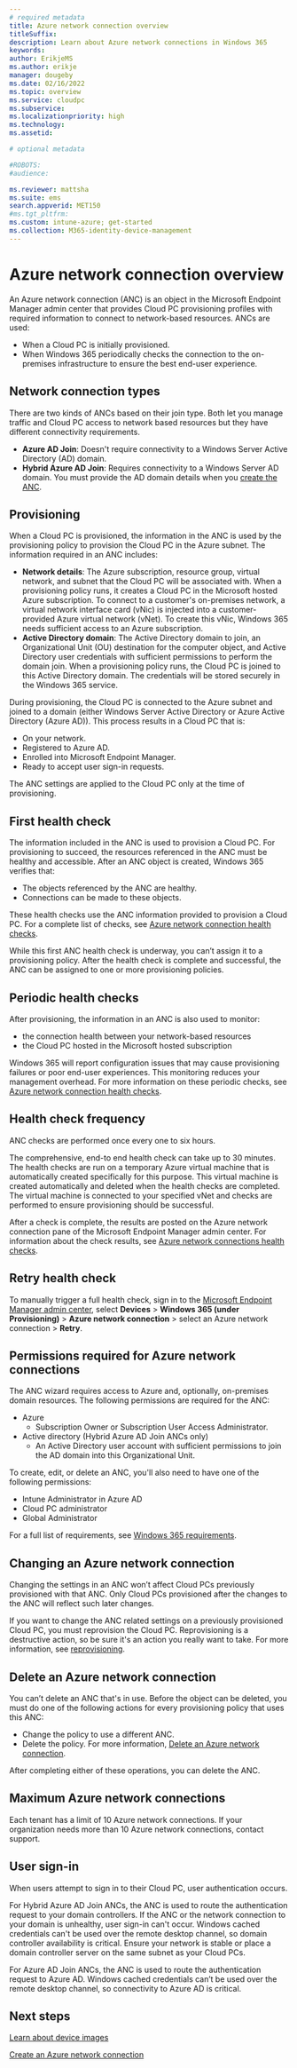 ```yaml
---
# required metadata
title: Azure network connection overview
titleSuffix:
description: Learn about Azure network connections in Windows 365
keywords:
author: ErikjeMS  
ms.author: erikje
manager: dougeby
ms.date: 02/16/2022
ms.topic: overview
ms.service: cloudpc
ms.subservice:
ms.localizationpriority: high
ms.technology:
ms.assetid: 

# optional metadata

#ROBOTS:
#audience:

ms.reviewer: mattsha
ms.suite: ems
search.appverid: MET150
#ms.tgt_pltfrm:
ms.custom: intune-azure; get-started
ms.collection: M365-identity-device-management
---
```


# Azure network connection overview

An Azure network connection (ANC) is an object in the Microsoft Endpoint Manager admin center that provides Cloud PC provisioning profiles with required information to connect to network-based resources. ANCs are used:

- When a Cloud PC is initially provisioned.
- When Windows 365 periodically checks the connection to the on-premises infrastructure to ensure the best end-user experience.

## Network connection types

There are two kinds of ANCs based on their join type. Both let you manage traffic and Cloud PC access to network based resources but they have different connectivity requirements.

- **Azure AD Join**: Doesn't require connectivity to a Windows Server Active Directory (AD) domain.
- **Hybrid Azure AD Join**: Requires connectivity to a Windows Server AD domain. You must provide the AD domain details when you [create the ANC](create-azure-network-connection.md).

## Provisioning

When a Cloud PC is provisioned, the information in the ANC is used by the provisioning policy to provision the Cloud PC in the Azure subnet. The information required in an ANC includes:

- **Network details**: The Azure subscription, resource group, virtual network, and subnet that the Cloud PC will be associated with. When a provisioning policy runs, it creates a Cloud PC in the Microsoft hosted Azure subscription. To connect to a customer's on-premises network, a virtual network interface card (vNic) is injected into a customer-provided Azure virtual network (vNet). To create this vNic, Windows 365 needs sufficient access to an Azure subscription.
- **Active Directory domain**: The Active Directory domain to join, an Organizational Unit (OU) destination for the computer object, and Active Directory user credentials with sufficient permissions to perform the domain join. When a provisioning policy runs, the Cloud PC is joined to this Active Directory domain. The credentials will be stored securely in the Windows 365 service.

During provisioning, the Cloud PC is connected to the Azure subnet and joined to a domain (either Windows Server Active Directory or Azure Active Directory (Azure AD)). This process results in a Cloud PC that is:

- On your network.
- Registered to Azure AD.
- Enrolled into Microsoft Endpoint Manager.
- Ready to accept user sign-in requests.

The ANC settings are applied to the Cloud PC only at the time of provisioning.

## First health check

The information included in the ANC is used to provision a Cloud PC. For provisioning to succeed, the resources referenced in the ANC must be healthy and accessible. After an ANC object is created, Windows 365 verifies that:

- The objects referenced by the ANC are healthy.
- Connections can be made to these objects.

These health checks use the ANC information provided to provision a Cloud PC. For a complete list of checks, see [Azure network connection health checks](health-checks.md).

While this first ANC health check is underway, you can’t assign it to a provisioning policy. After the health check is complete and successful, the ANC can be assigned to one or more provisioning policies.

## Periodic health checks

After provisioning, the information in an ANC is also used to monitor:

- the connection health between your network-based resources
- the Cloud PC hosted in the Microsoft hosted subscription

Windows 365 will report configuration issues that may cause provisioning failures or poor end-user experiences. This monitoring reduces your management overhead. For more information on these periodic checks, see [Azure network connection health checks](health-checks.md).

## Health check frequency

ANC checks are performed once every one to six hours.

The comprehensive, end-to end health check can take up to 30 minutes. The health checks are run on a temporary Azure virtual machine that is automatically created specifically for this purpose. This virtual machine is created automatically and deleted when the health checks are completed. The virtual machine is connected to your specified vNet and checks are performed to ensure provisioning should be successful.

After a check is complete, the results are posted on the Azure network connection pane of the Microsoft Endpoint Manager admin center. For information about the check results, see [Azure network connections health checks](health-checks.md).  

## Retry health check

To manually trigger a full health check, sign in to the [Microsoft Endpoint Manager admin center](https://go.microsoft.com/fwlink/?linkid=2109431), select **Devices** > **Windows 365 (under Provisioning)** > **Azure network connection** > select an Azure network connection > **Retry**.

## Permissions required for Azure network connections

The ANC wizard requires access to Azure and, optionally, on-premises domain resources. The following permissions are required for the ANC:

- Azure
  - Subscription Owner or Subscription User Access Administrator.
- Active directory (Hybrid Azure AD Join ANCs only)
  - An Active Directory user account with sufficient permissions to join the AD domain into this Organizational Unit.

To create, edit, or delete an ANC, you'll also need to have one of the following permissions:

- Intune Administrator in Azure AD
- Cloud PC administrator
- Global Administrator

For a full list of requirements, see [Windows 365 requirements](requirements.md).

## Changing an Azure network connection

Changing the settings in an ANC won’t affect Cloud PCs previously provisioned with that ANC. Only Cloud PCs provisioned after the changes to the ANC will reflect such later changes.

If you want to change the ANC related settings on a previously provisioned Cloud PC, you must reprovision the Cloud PC. Reprovisioning is a destructive action, so be sure it's an action you really want to take. For more information, see [reprovisioning](provisioning.md#reprovisioning).  

## Delete an Azure network connection

You can’t delete an ANC that's in use. Before the object can be deleted, you must do one of the following actions for every provisioning policy that uses this ANC:

- Change the policy to use a different ANC.
- Delete the policy. For more information, [Delete an Azure network connection](delete-azure-network-connection.md).

After completing either of these operations, you can delete the ANC.

## Maximum Azure network connections

Each tenant has a limit of 10 Azure network connections. If your organization needs more than 10 Azure network connections, contact support.

## User sign-in

When users attempt to sign in to their Cloud PC, user authentication occurs.

For Hybrid Azure AD Join ANCs, the ANC is used to route the authentication request to your domain controllers. If the ANC or the network connection to your domain is unhealthy, user sign-in can't occur. Windows cached credentials can't be used over the remote desktop channel, so domain controller availability is critical. Ensure your network is stable or place a domain controller server on the same subnet as your Cloud PCs.

For Azure AD Join ANCs, the ANC is used to route the authentication request to Azure AD. Windows cached credentials can’t be used over the remote desktop channel, so connectivity to Azure AD is critical.

<!-- ########################## -->
## Next steps

[Learn about device images](device-images.md)

[Create an Azure network connection](create-azure-network-connection.md)
